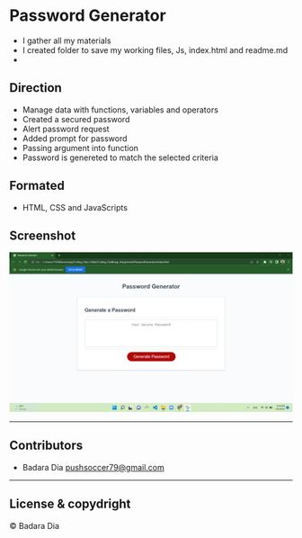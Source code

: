 # Password Generator

- I gather all my materials
- I created folder to save my working files, Js, index.html and readme.md
- 
## Direction

- Manage data with functions, variables and operators
- Created a secured password
- Alert password request
- Added prompt for password 
- Passing argument into function
- Password is genereted to match the selected criteria

## Formated
- HTML, CSS and JavaScripts

## Screenshot

![image](/Screenshot_password.png)


--- 

## Contributors

- Badara Dia <pushsoccer79@gmail.com>

---

## License & copydright

 © Badara Dia